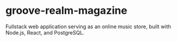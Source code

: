 # groove-realm-magazine
Fullstack web application serving as an online music store, built with Node.js, React, and PostgreSQL.
